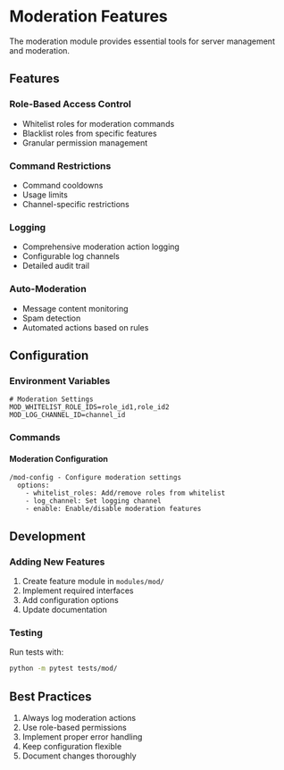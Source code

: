 # Moderation Features

The moderation module provides essential tools for server management and moderation.

## Features

### Role-Based Access Control
- Whitelist roles for moderation commands
- Blacklist roles from specific features
- Granular permission management

### Command Restrictions
- Command cooldowns
- Usage limits
- Channel-specific restrictions

### Logging
- Comprehensive moderation action logging
- Configurable log channels
- Detailed audit trail

### Auto-Moderation
- Message content monitoring
- Spam detection
- Automated actions based on rules

## Configuration

### Environment Variables
```env
# Moderation Settings
MOD_WHITELIST_ROLE_IDS=role_id1,role_id2
MOD_LOG_CHANNEL_ID=channel_id
```

### Commands

#### Moderation Configuration
```
/mod-config - Configure moderation settings
  options:
    - whitelist_roles: Add/remove roles from whitelist
    - log_channel: Set logging channel
    - enable: Enable/disable moderation features
```

## Development

### Adding New Features

1. Create feature module in `modules/mod/`
2. Implement required interfaces
3. Add configuration options
4. Update documentation

### Testing

Run tests with:
```bash
python -m pytest tests/mod/
```

## Best Practices

1. Always log moderation actions
2. Use role-based permissions
3. Implement proper error handling
4. Keep configuration flexible
5. Document changes thoroughly 
